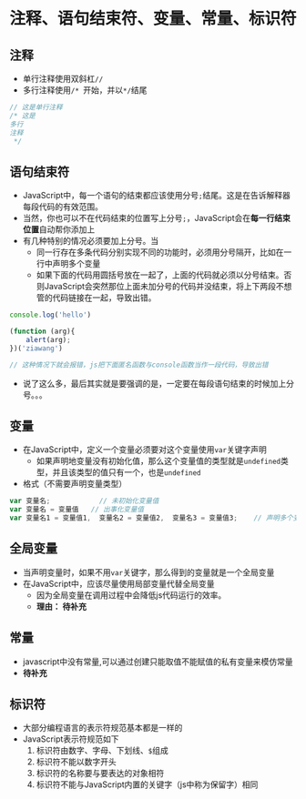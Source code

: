 
# 注释、语句结束符、变量、常量、标识符


## 注释
- 单行注释使用双斜杠`//`
- 多行注释使用`/* `开始，并以`*/`结尾

```javascript
// 这是单行注释
/* 这是
多行
注释
 */
```


## 语句结束符
- JavaScript中，每一个语句的结束都应该使用分号`;`结尾。这是在告诉解释器每段代码的有效范围。
- 当然，你也可以不在代码结束的位置写上分号`;`，JavaScript会在**每一行结束位置**自动帮你添加上
- 有几种特别的情况必须要加上分号。当
	- 同一行存在多条代码分别实现不同的功能时，必须用分号隔开，比如在一行中声明多个变量
	- 如果下面的代码用圆括号放在一起了，上面的代码就必须以分号结束。否则JavaScript会突然那位上面未加分号的代码并没结束，将上下两段不想管的代码链接在一起，导致出错。

```javascript
console.log('hello')

(function (arg){
	alert(arg);
})('ziawang')

// 这种情况下就会报错，js把下面匿名函数与console函数当作一段代码，导致出错
```

- 说了这么多，最后其实就是要强调的是，一定要在每段语句结束的时候加上分号。。。

## 变量
- 在JavaScript中，定义一个变量必须要对这个变量使用`var`关键字声明
	- 如果声明地变量没有初始化值，那么这个变量值的类型就是`undefined`类型，并且该类型的值只有一个，也是`undefined`
- 格式（不需要声明变量类型）

```javascript
var 变量名;			// 未初始化变量值
var 变量名 = 变量值	// 出事化变量值
var 变量名1 = 变量值1,  变量名2 = 变量值2,  变量名3 = 变量值3;    // 声明多个变量用逗号隔开，语句以分号结束
```

## 全局变量
- 当声明变量时，如果不用`var`关键字，那么得到的变量就是一个全局变量
- 在JavaScript中，应该尽量使用局部变量代替全局变量
	- 因为全局变量在调用过程中会降低js代码运行的效率。
	- **理由： 待补充**


## 常量
- javascript中没有常量,可以通过创建只能取值不能赋值的私有变量来模仿常量
- **待补充**


## 标识符
- 大部分编程语言的表示符规范基本都是一样的
- JavaScript表示符规范如下
	1. 标识符由数字、字母、下划线、`$`组成
	2. 标识符不能以数字开头
	3. 标识符的名称要与要表达的对象相符
	4. 标识符不能与JavaScript内置的关键字（js中称为保留字）相同

